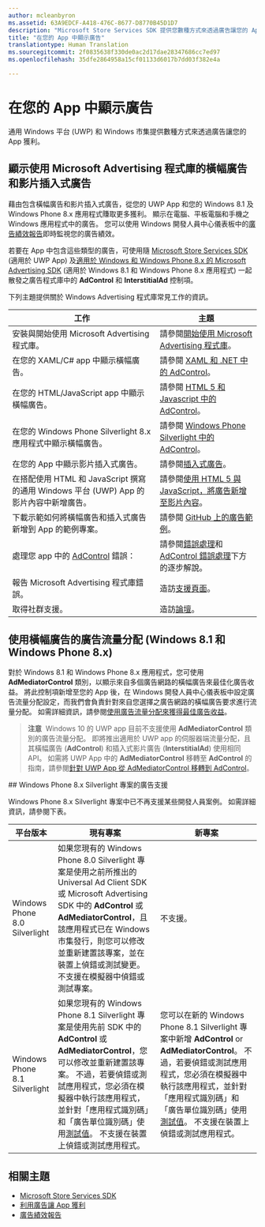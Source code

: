 ```yaml
---
author: mcleanbyron
ms.assetid: 63A9EDCF-A418-476C-8677-D8770B45D1D7
description: "Microsoft Store Services SDK 提供您數種方式來透過廣告讓您的 App 獲利。"
title: "在您的 App 中顯示廣告"
translationtype: Human Translation
ms.sourcegitcommit: 2f0835638f330de0ac2d17dae28347686cc7ed97
ms.openlocfilehash: 35dfe2864958a15cf01133d6017b7dd03f382e4a

---
```


# 在您的 App 中顯示廣告


通用 Windows 平台 (UWP) 和 Windows 市集提供數種方式來透過廣告讓您的 App 獲利。

## 顯示使用 Microsoft Advertising 程式庫的橫幅廣告和影片插入式廣告

藉由包含橫幅廣告和影片插入式廣告，從您的 UWP App 和您的 Windows 8.1 及 Windows Phone 8.x 應用程式賺取更多獲利。 顯示在電腦、平板電腦和手機之 Windows 應用程式中的廣告。 您可以使用 Windows 開發人員中心儀表板中的[廣告績效報告](../publish/advertising-performance-report.md)即時監視您的廣告績效。

若要在 App 中包含這些類型的廣告，可使用隨 [Microsoft Store Services SDK](http://aka.ms/store-em-sdk) (適用於 UWP App) 及[適用於 Windows 和 Windows Phone 8.x 的 Microsoft Advertising SDK](http://aka.ms/store-8-sdk) (適用於 Windows 8.1 和 Windows Phone 8.x 應用程式) 一起散發之廣告程式庫中的 **AdControl** 和 **InterstitialAd** 控制項。


下列主題提供關於 Windows Advertising 程式庫常見工作的資訊。

|  工作    | 主題 |               
|----------|-------|
| 安裝與開始使用 Microsoft Advertising 程式庫。     | 請參閱[開始使用 Microsoft Advertising 程式庫](get-started-with-microsoft-advertising-libraries.md)。        |
| 在您的 XAML/C# app 中顯示橫幅廣告。     | 請參閱 [XAML 和 .NET 中的 AdControl](adcontrol-in-xaml-and--net.md)。        |
| 在您的 HTML/JavaScript app 中顯示橫幅廣告。     | 請參閱 [HTML 5 和 Javascript 中的 AdControl](adcontrol-in-html-5-and-javascript.md)。        |
| 在您的 Windows Phone Silverlight 8.x 應用程式中顯示橫幅廣告。     | 請參閱 [Windows Phone Silverlight 中的 AdControl](adcontrol-in-windows-phone-silverlight.md)。        |
| 在您的 App 中顯示影片插入式廣告。     | 請參閱[插入式廣告](interstitial-ads.md)。       |
| 在搭配使用 HTML 和 JavaScript 撰寫的通用 Windows 平台 (UWP) App 的影片內容中新增廣告。   |  請參閱[使用 HTML 5 與 JavaScript，將廣告新增至影片內容](add-advertisements-to-video-content.md)。  |
| 下載示範如何將橫幅廣告和插入式廣告新增到 App 的範例專案。     |請參閱 [GitHub 上的廣告範例](http://aka.ms/githubads)。       |
| 處理您 app 中的 [AdControl](https://msdn.microsoft.com/library/windows/apps/microsoft.advertising.winrt.ui.adcontrol.aspx) 錯誤：     | 請參閱[錯誤處理](error-handling-with-advertising-libraries.md)和 [AdControl 錯誤處理](adcontrol-error-handling.md)下方的逐步解說。       |
| 報告 Microsoft Advertising 程式庫錯誤。     | 造訪[支援頁面](https://go.microsoft.com/fwlink/p/?LinkId=331508)。        |
| 取得社群支援。     | 造訪[論壇](http://go.microsoft.com/fwlink/p/?LinkId=401266)。       |

                            

## 使用橫幅廣告的廣告流量分配 (Windows 8.1 和 Windows Phone 8.x)

對於 Windows 8.1 和 Windows Phone 8.x 應用程式，您可使用 **AdMediatorControl** 類別，以顯示來自多個廣告網路的橫幅廣告來最佳化廣告收益。 將此控制項新增至您的 App 後，在 Windows 開發人員中心儀表板中設定廣告流量分配設定，而我們會負責針對來自您選擇之廣告網路的橫幅廣告要求進行流量分配。 如需詳細資訊，請參閱[使用廣告流量分配來獲得最佳廣告收益](https://msdn.microsoft.com/library/windows/apps/xaml/dn864359.aspx)。

>**注意**&nbsp;&nbsp;Windows 10 的 UWP app 目前不支援使用 **AdMediatorControl** 類別的廣告流量分配。 即將推出適用於 UWP app 的伺服器端流量分配，且其橫幅廣告 (**AdControl**) 和插入式影片廣告 (**InterstitialAd**) 使用相同 API。 如需將 UWP App 中的 **AdMediatorControl** 移轉至 **AdControl** 的指南，請參閱[針對 UWP App 從 AdMediatorControl 移轉到 AdControl](migrate-from-admediatorcontrol-to-adcontrol.md)。

<span id="silverlight_support"/>
## Windows Phone 8.x Silverlight 專案的廣告支援

Windows Phone 8.x Silverlight 專案中已不再支援某些開發人員案例。 如需詳細資訊，請參閱下表。

|  平台版本  |  現有專案    |   新專案  |
|-----------------|----------------|--------------|
| Windows Phone 8.0 Silverlight     |  如果您現有的 Windows Phone 8.0 Silverlight 專案是使用之前所推出的 Universal Ad Client SDK 或 Microsoft Advertising SDK 中的 **AdControl** 或 **AdMediatorControl**，且該應用程式已在 Windows 市集發行，則您可以修改並重新建置該專案，並在裝置上偵錯或測試變更。 不支援在模擬器中偵錯或測試專案。  |  不支援。  |
| Windows Phone 8.1 Silverlight    |  如果您現有的 Windows Phone 8.1 Silverlight 專案是使用先前 SDK 中的 **AdControl** 或 **AdMediatorControl**，您可以修改並重新建置該專案。 不過，若要偵錯或測試應用程式，您必須在模擬器中執行該應用程式，並針對「應用程式識別碼」和「廣告單位識別碼」使用[測試值](test-mode-values.md)。 不支援在裝置上偵錯或測試應用程式。  |   您可以在新的 Windows Phone 8.1 Silverlight 專案中新增 **AdControl** or **AdMediatorControl**。 不過，若要偵錯或測試應用程式，您必須在模擬器中執行該應用程式，並針對「應用程式識別碼」和「廣告單位識別碼」使用[測試值](test-mode-values.md)。 不支援在裝置上偵錯或測試應用程式。 |

## 相關主題

* [Microsoft Store Services SDK](microsoft-store-services-sdk.md)
* [利用廣告讓 App 獲利](http://go.microsoft.com/fwlink/p/?LinkId=699559)
* [廣告績效報告](../publish/advertising-performance-report.md)



<!--HONumber=Sep16_HO2-->


